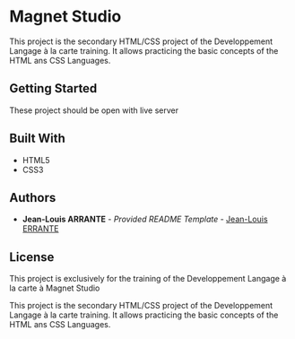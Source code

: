 # Magnet Studio

This project is the secondary HTML/CSS project of the Developpement Langage à la carte training.
It allows practicing the basic concepts of the HTML ans CSS Languages.

## Getting Started

These project should be open with live server

## Built With

 - HTML5
 - CSS3

## Authors

  - **Jean-Louis ARRANTE** - *Provided README Template* -
    [Jean-Louis ERRANTE](https://github.com/JackAdamsJenkins)

## License

This project is exclusively for the training of the Developpement Langage à la carte à Magnet Studio

This project is the secondary HTML/CSS project of the Developpement Langage à la carte training.
It allows practicing the basic concepts of the HTML ans CSS Languages.